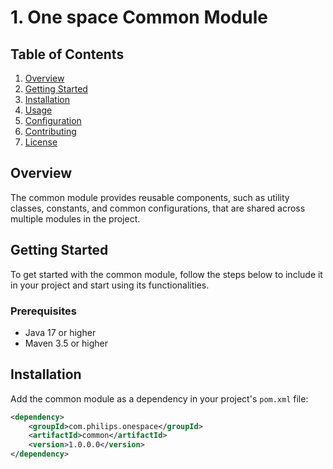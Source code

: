 # 1. One space Common Module

## Table of Contents

1. [Overview](#overview)
2. [Getting Started](#getting-started)
3. [Installation](#installation)
4. [Usage](#usage)
5. [Configuration](#configuration)
6. [Contributing](#contributing)
7. [License](#license)


## Overview
The common module provides reusable components, such as utility classes, constants, and common configurations, that are shared across multiple modules in the project.

## Getting Started

To get started with the common module, follow the steps below to include it in your project and start using its functionalities.

### Prerequisites

- Java 17 or higher
- Maven 3.5 or higher

## Installation

Add the common module as a dependency in your project's `pom.xml` file:

```xml
<dependency>
    <groupId>com.philips.onespace</groupId>
    <artifactId>common</artifactId>
    <version>1.0.0.0</version>
</dependency>
